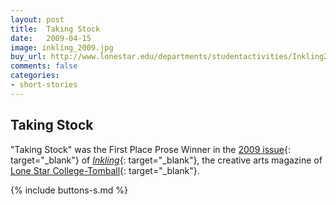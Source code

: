```yaml
---
layout: post
title:  Taking Stock
date:   2009-04-15
image: inkling_2009.jpg
buy_url: http://www.lonestar.edu/departments/studentactivities/Inkling2009.pdf
comments: false
categories:
- short-stories
---
```


## Taking Stock

"Taking Stock" was the First Place Prose Winner in the [2009 issue][read]{: target="_blank"} of [*Inkling*][inkling]{: target="_blank"}, the creative
arts magazine of [Lone Star College-Tomball][lsc]{: target="_blank"}.

{% include buttons-s.md %}

<br />
<br />
<br />
<br />
<br />
<br />
<br />
<br />
<br />
<br />
<br />
<br />
<br />
<br />
<br />

[read]:http://www.lonestar.edu/departments/studentactivities/Inkling2009.pdf
[inkling]:http://www.lonestar.edu/past-inkling-issues.htm
[lsc]:http://www.lonestar.edu/tomball.htm
